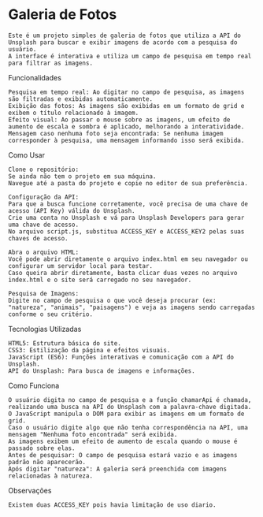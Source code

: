 # Galeria de Fotos
    Este é um projeto simples de galeria de fotos que utiliza a API do Unsplash para buscar e exibir imagens de acordo com a pesquisa do usuário. 
    A interface é interativa e utiliza um campo de pesquisa em tempo real para filtrar as imagens.
  

Funcionalidades

    Pesquisa em tempo real: Ao digitar no campo de pesquisa, as imagens são filtradas e exibidas automaticamente.
    Exibição das fotos: As imagens são exibidas em um formato de grid e exibem o título relacionado à imagem.
    Efeito visual: Ao passar o mouse sobre as imagens, um efeito de aumento de escala e sombra é aplicado, melhorando a interatividade.
    Mensagem caso nenhuma foto seja encontrada: Se nenhuma imagem corresponder à pesquisa, uma mensagem informando isso será exibida.

  
Como Usar

    Clone o repositório:
    Se ainda não tem o projeto em sua máquina.
    Navegue até a pasta do projeto e copie no editor de sua preferência.
  
    Configuração da API:
    Para que a busca funcione corretamente, você precisa de uma chave de acesso (API Key) válida do Unsplash.
    Crie uma conta no Unsplash e vá para Unsplash Developers para gerar uma chave de acesso.
    No arquivo script.js, substitua ACCESS_KEY e ACCESS_KEY2 pelas suas chaves de acesso.
    
    Abra o arquivo HTML:
    Você pode abrir diretamente o arquivo index.html em seu navegador ou configurar um servidor local para testar.
    Caso queira abrir diretamente, basta clicar duas vezes no arquivo index.html e o site será carregado no seu navegador.
    
    Pesquisa de Imagens:
    Digite no campo de pesquisa o que você deseja procurar (ex: "natureza", "animais", "paisagens") e veja as imagens sendo carregadas conforme o seu critério.


Tecnologias Utilizadas

    HTML5: Estrutura básica do site.
    CSS3: Estilização da página e efeitos visuais.
    JavaScript (ES6): Funções interativas e comunicação com a API do Unsplash.
    API do Unsplash: Para busca de imagens e informações.

  
Como Funciona

    O usuário digita no campo de pesquisa e a função chamarApi é chamada, realizando uma busca na API do Unsplash com a palavra-chave digitada.
    O JavaScript manipula o DOM para exibir as imagens em um formato de grid.
    Caso o usuário digite algo que não tenha correspondência na API, uma mensagem "Nenhuma foto encontrada" será exibida.
    As imagens exibem um efeito de aumento de escala quando o mouse é passado sobre elas.
    Antes de pesquisar: O campo de pesquisa estará vazio e as imagens padrão não aparecerão.
    Após digitar "natureza": A galeria será preenchida com imagens relacionadas à natureza.

Observações

    Existem duas ACCESS_KEY pois havia limitação de uso diario.
